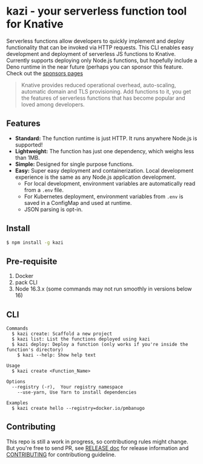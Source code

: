 # kazi - your serverless function tool for Knative

Serverless functions allow developers to quickly implement and deploy functionality that can be invoked via HTTP requests. This CLI enables easy development and deployment of serverless JS functions to Knative. Currently supports deploying only Node.js functions, but hopefully include a Deno runtime in the near future (perhaps you can sponsor this feature. Check out the [sponsors pages](#)

> Knative provides reduced operational overhead, auto-scaling, automatic domain and TLS provisioning. Add functions to it, you get the features of serverless functions that has become popular and loved among developers.

## Features

- **Standard:** The function runtime is just HTTP. It runs anywhere Node.js is supported!
- **Lightweight:** The function has just one dependency, which weighs less than 1MB.
- **Simple:** Designed for single purpose functions.
- **Easy:** Super easy deployment and containerization. Local development experience is the same as any Node.js application development.
  - For local development, environment variables are automatically read from a `.env` file.
  - For Kubernetes deployment, environment variables from `.env` is saved in a ConfigMap and used at runtime.
  - JSON parsing is opt-in.

## Install

```bash
$ npm install -g kazi
```

## Pre-requisite

1. Docker
2. pack CLI
3. Node 16.3.x (some commands may not run smoothly in versions below 16)

## CLI

```
Commands
  $ kazi create: Scaffold a new project
  $ kazi list: List the functions deployed using kazi
  $ kazi deploy: Deploy a function (only works if you're inside the function's directory)
	$ kazi --help: Show help text

Usage
  $ kazi create <Function_Name>

Options
  --registry (-r),  Your registry namespace
	--use-yarn, Use Yarn to install dependencies

Examples
  $ kazi create hello --registry=docker.io/pmbanugo
```

## Contributing

This repo is still a work in progress, so contributiong rules might change. But you're free to send PR, see [RELEASE doc](/RELEASE.md) for release information and [CONTRIBUTING](#) for contributiong guideline.
